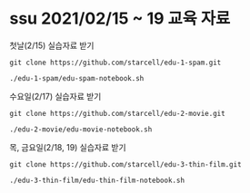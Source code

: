 # ssu 2021/02/15 ~ 19 교육 자료  
첫날(2/15) 실습자료 받기
```
git clone https://github.com/starcell/edu-1-spam.git
```
```
./edu-1-spam/edu-spam-notebook.sh
```

수요일(2/17) 실습자료 받기
```
git clone https://github.com/starcell/edu-2-movie.git
```
```
./edu-2-movie/edu-movie-notebook.sh
```

목, 금요일(2/18, 19) 실습자료 받기
```
git clone https://github.com/starcell/edu-3-thin-film.git
```
```
./edu-3-thin-film/edu-thin-film-notebook.sh
```
